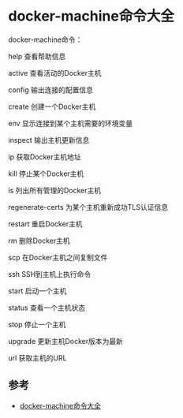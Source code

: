 # docker-machine命令大全


docker-machine命令：

help 查看帮助信息

active 查看活动的Docker主机

config 输出连接的配置信息

create 创建一个Docker主机

env 显示连接到某个主机需要的环境变量

inspect 输出主机更新信息

ip 获取Docker主机地址

kill 停止某个Docker主机

ls 列出所有管理的Docker主机

regenerate-certs 为某个主机重新成功TLS认证信息

restart 重启Docker主机

rm 删除Docker主机

scp 在Docker主机之间复制文件

ssh SSH到主机上执行命令

start 启动一个主机

status 查看一个主机状态

stop 停止一个主机

upgrade 更新主机Docker版本为最新

url 获取主机的URL


## 参考
- [docker-machine命令大全](http://www.rain9.cn/2018/03/06/docker-machine%E5%91%BD%E4%BB%A4%E5%A4%A7%E5%85%A8/)
